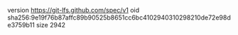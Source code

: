 version https://git-lfs.github.com/spec/v1
oid sha256:9e19f76b87affc89b90525b8651cc6bc4102940310298210de72e98de3759b11
size 2942
